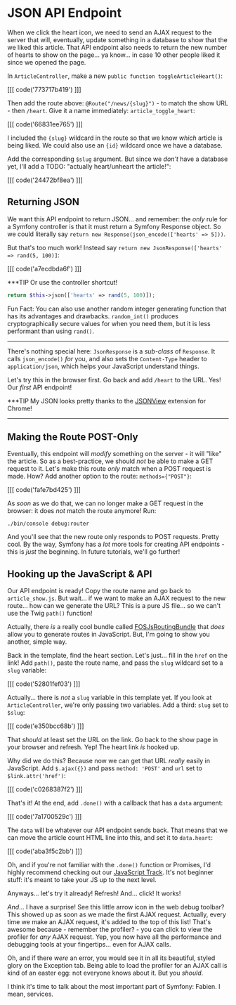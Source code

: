 # JSON API Endpoint

When we click the heart icon, we need to send an AJAX request to the server that will,
eventually, update something in a database to show that the we liked this article.
That API endpoint also needs to return the new number of hearts to show on the page...
ya know... in case 10 other people liked it since we opened the page.

In `ArticleController`, make a new `public function toggleArticleHeart()`:

[[[ code('773717b419') ]]]

Then add the route above: `@Route("/news/{slug}")` - to match the show URL - then
`/heart`. Give it a name immediately: `article_toggle_heart`:

[[[ code('66831ee765') ]]]

I included the `{slug}` wildcard in the route so that we know *which* article is
being liked. We could also use an `{id}` wildcard once we have a database.

Add the corresponding `$slug` argument. But since we *don't* have a database yet,
I'll add a TODO: "actually heart/unheart the article!":

[[[ code('24472bf8ea') ]]]

## Returning JSON

We want this API endpoint to return JSON... and remember: the *only* rule for
a Symfony controller is that it must return a Symfony Response object. So we could
literally say `return new Response(json_encode(['hearts' => 5]))`.

But that's too much work! Instead say `return new JsonResponse(['hearts' => rand(5, 100)]`:

[[[ code('a7ecdbda6f') ]]]

***TIP
Or use the controller shortcut!

```php
return $this->json(['hearts' => rand(5, 100)]);
```

Fun Fact: You can also use another random integer generating function that has its advantages and drawbacks. `random_int()` produces cryptographically secure values for when you need them, but it is less performant than using `rand()`. 
***

There's nothing special here: `JsonResponse` is a *sub-class* of `Response`. It calls
`json_encode()` *for* you, and also sets the `Content-Type` header to `application/json`,
which helps your JavaScript understand things.

Let's try this in the browser first. Go back and add `/heart` to the URL. Yes! Our
*first* API endpoint!

***TIP
My JSON looks pretty thanks to the [JSONView][json_view] extension for Chrome!
***

## Making the Route POST-Only

Eventually, this endpoint will *modify* something on the server - it will "like"
the article. So as a best-practice, we should *not* be able to make a GET request
to it. Let's make this route *only* match when a POST request is made. How? Add
another option to the route: `methods={"POST"}`:

[[[ code('fafe7bd425') ]]]

As *soon* as we do that, we can no longer make a GET request in the browser: it
does *not* match the route anymore! Run:

```terminal
./bin/console debug:router
```

And you'll see that the new route only responds to POST requests. Pretty cool. By
the way, Symfony has a *lot* more tools for creating API endpoints - this is *just*
the beginning. In future tutorials, we'll go further!

## Hooking up the JavaScript & API

Our API endpoint is ready! Copy the route name and go back to `article_show.js`.
But wait... if we want to make an AJAX request to the new route... how can we generate
the URL? This is a pure JS file... so we can't use the Twig `path()` function!

Actually, there *is* a really cool bundle called [FOSJsRoutingBundle][fos_js_routing_bundle]
that *does* allow you to generate routes in JavaScript. But, I'm going to show you
another, simple way.

Back in the template, find the heart section. Let's just... fill in the `href` on
the link! Add `path()`, paste the route name, and pass the `slug` wildcard set to
a `slug` variable:

[[[ code('52801fef03') ]]]

Actually... there is *not* a `slug` variable in this template yet. If you look
at `ArticleController`, we're only passing two variables. Add a third: `slug`
set to `$slug`:

[[[ code('e350bcc68b') ]]]

That *should* at least set the URL on the link. Go back to the show page in your
browser and refresh. Yep! The heart link *is* hooked up.

Why did we do this? Because now we can get that URL *really* easily in JavaScript.
Add `$.ajax({})` and pass `method: 'POST'` and `url` set to `$link.attr('href')`:

[[[ code('c0268387f2') ]]]

That's it! At the end, add `.done()` with a callback that has a `data` argument:

[[[ code('7a1700529c') ]]]

The `data` will be whatever our API endpoint sends back. That means that we can move
the article count HTML line into this, and set it to `data.heart`:

[[[ code('aba3f5c2bb') ]]]

Oh, and if you're not familiar with the `.done()` function or Promises, I'd highly
recommend checking out our [JavaScript Track][javascript_track]. It's not beginner
stuff: it's meant to take your JS up to the next level.

Anyways... let's try it already! Refresh! And... click! It works!

*And*... I have a surprise! See this little arrow icon in the web debug toolbar?
This showed up as soon as we made the first AJAX request. Actually, every time we
make an AJAX request, it's added to the top of this list! That's awesome because -
remember the profiler? - you can click to view the profiler for *any* AJAX request.
Yep, you now have all the performance and debugging tools at your fingertips... even
for AJAX calls.

Oh, and if there *were* an error, you would see it in all its beautiful, styled glory
on the Exception tab. Being able to load the profiler for an AJAX call is kind of
an easter egg: not everyone knows about it. But you *should*.

I think it's time to talk about the most important part of Symfony: Fabien. I mean,
services.


[json_view]: https://chrome.google.com/webstore/detail/jsonview/chklaanhfefbnpoihckbnefhakgolnmc?hl=en
[fos_js_routing_bundle]: https://github.com/FriendsOfSymfony/FOSJsRoutingBundle
[javascript_track]: https://knpuniversity.com/tracks/javascript#modern-javascript
